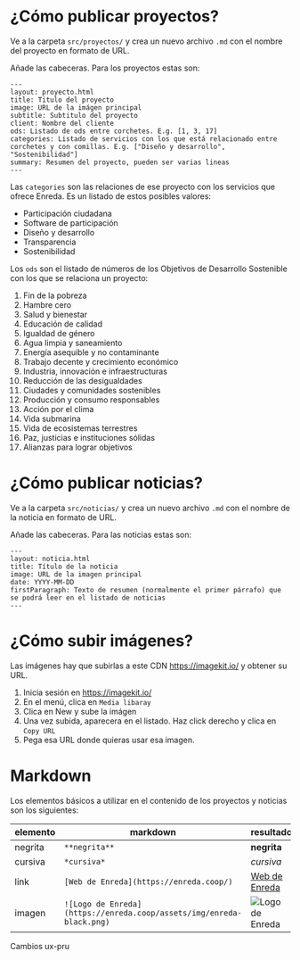 # ¿Cómo publicar proyectos?

Ve a la carpeta `src/proyectos/` y crea un nuevo archivo `.md` con el nombre del proyecto en formato de URL.

Añade las cabeceras. Para los proyectos estas son:

```
---
layout: proyecto.html
title: Titulo del proyecto
image: URL de la imágen principal
subtitle: Subtitulo del proyecto
client: Nombre del cliente
ods: Listado de ods entre corchetes. E.g. [1, 3, 17]
categories: Listado de servicios con los que está relacionado entre corchetes y con comillas. E.g. ["Diseño y desarrollo", "Sostenibilidad"]
summary: Resumen del proyecto, pueden ser varias lineas
---
```

Las `categories` son las relaciones de ese proyecto con los servicios que ofrece Enreda. Es un listado de estos posibles valores:

- Participación ciudadana
- Software de participación
- Diseño y desarrollo
- Transparencia
- Sostenibilidad

Los `ods` son el listado de números de los Objetivos de Desarrollo Sostenible con los que se relaciona un proyecto:

1. Fin de la pobreza
2. Hambre cero
3. Salud y bienestar
4. Educación de calidad
5. Igualdad de género
6. Agua limpia y saneamiento
7. Energía asequible y no contaminante
8. Trabajo decente y crecimiento económico
9. Industria, innovación e infraestructuras
10. Reducción de las desigualdades
11. Ciudades y comunidades sostenibles
12. Producción y consumo responsables
13. Acción por el clima
14. Vida submarina
15. Vida de ecosistemas terrestres
16. Paz, justicias e instituciones sólidas
17. Alianzas para lograr objetivos

# ¿Cómo publicar noticias?

Ve a la carpeta `src/noticias/` y crea un nuevo archivo `.md` con el nombre de la noticia en formato de URL.

Añade las cabeceras. Para las noticias estas son:

```
---
layout: noticia.html
title: Título de la noticia
image: URL de la imagen principal
date: YYYY-MM-DD
firstParagraph: Texto de resumen (normalmente el primer párrafo) que se podrá leer en el listado de noticias
---
```

# ¿Cómo subir imágenes?

Las imágenes hay que subirlas a este CDN https://imagekit.io/ y obtener su URL.

1. Inicia sesión en https://imagekit.io/
2. En el menú, clica en `Media libaray`
3. Clica en New y sube la imágen
4. Una vez subida, aparecera en el listado. Haz click derecho y clica en `Copy URL`
5. Pega esa URL donde quieras usar esa imagen.

# Markdown

Los elementos básicos a utilizar en el contenido de los proyectos y noticias son los siguientes:

| elemento | markdown                                                             | resultado                                                          |
| -------- | -------------------------------------------------------------------- | ------------------------------------------------------------------ |
| negrita  | `**negrita**`                                                        | **negrita**                                                        |
| cursiva  | `*cursiva*`                                                        | *cursiva*                                                          |
| link     | `[Web de Enreda](https://enreda.coop/)`                              | [Web de Enreda](https://enreda.coop/)                              |
| imagen   | `![Logo de Enreda](https://enreda.coop/assets/img/enreda-black.png)` | ![Logo de Enreda](https://enreda.coop/assets/img/enreda-black.png) |


Cambios ux-pru